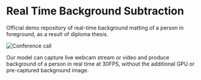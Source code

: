 # Real Time Background Subtraction  

Official demo repository of real-time background matting of a person in foreground, as a result of diploma thesis.

![Conference call]()

Our model can capture live webcam stream or video and produce background of a person in real time at 30FPS, without the additional GPU or pre-captured background image.
